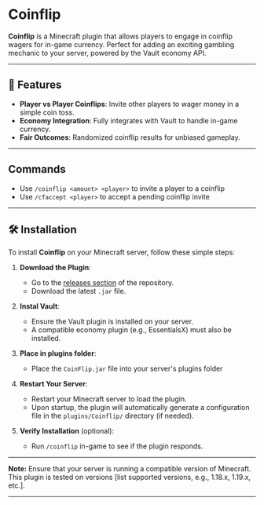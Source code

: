 # Coinflip

**Coinflip** is a Minecraft plugin that allows players to engage in coinflip wagers for in-game currency. Perfect for adding an exciting gambling mechanic to your server, powered by the Vault economy API.

---

## 🚀 Features
- **Player vs Player Coinflips**: Invite other players to wager money in a simple coin toss.
- **Economy Integration**: Fully integrates with Vault to handle in-game currency.
- **Fair Outcomes**: Randomized coinflip results for unbiased gameplay.

---

## Commands

- Use `/coinflip <amount> <player>` to invite a player to a coinflip
- Use `/cfaccept <player>` to accept a pending coinflip invite

---

## 🛠️ Installation

To install **Coinflip** on your Minecraft server, follow these simple steps:

1. **Download the Plugin**:
   - Go to the [releases section](https://github.com/your-username/CoinFlip/releases) of the repository.
   - Download the latest `.jar` file.

2. **Instal Vault**:
   - Ensure the Vault plugin is installed on your server.
   - A compatible economy plugin (e.g., EssentialsX) must also be installed.
  
3. **Place in plugins folder**:
   - Place the `CoinFlip.jar` file into your server's plugins folder

3. **Restart Your Server**:
   - Restart your Minecraft server to load the plugin.
   - Upon startup, the plugin will automatically generate a configuration file in the `plugins/Coinflip/` directory (if needed).

4. **Verify Installation** (optional):
   - Run `/coinflip` in-game to see if the plugin responds.


---

**Note:** Ensure that your server is running a compatible version of Minecraft. This plugin is tested on versions [list supported versions, e.g., 1.18.x, 1.19.x, etc.].

---
